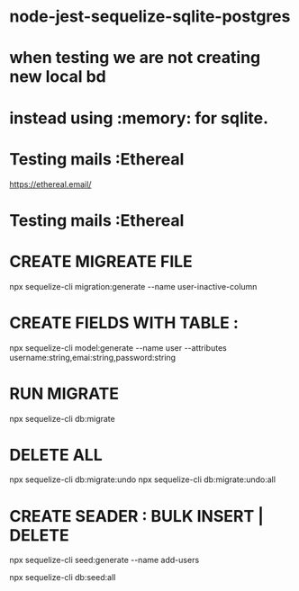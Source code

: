 # node-jest-sequelize-sqlite-postgres

# when testing we are not creating new local bd 
# instead using :memory: for sqlite.


# Testing mails :Ethereal
  https://ethereal.email/

# Testing mails :Ethereal

# CREATE MIGREATE FILE 
npx sequelize-cli migration:generate --name user-inactive-column

# CREATE FIELDS WITH TABLE :
npx sequelize-cli model:generate --name user --attributes username:string,emai:string,password:string

# RUN MIGRATE
  npx sequelize-cli db:migrate

# DELETE ALL 
  npx sequelize-cli db:migrate:undo
  npx sequelize-cli db:migrate:undo:all

# CREATE SEADER : BULK INSERT | DELETE
  npx sequelize-cli seed:generate --name add-users

  npx sequelize-cli db:seed:all
